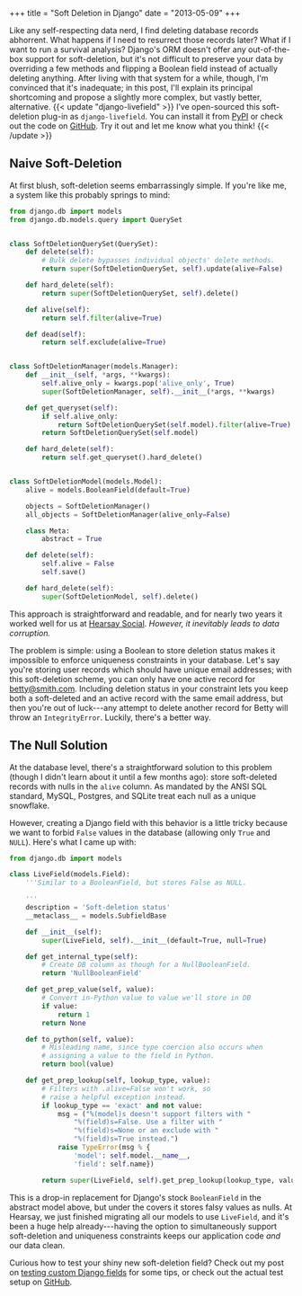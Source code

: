 +++
title = "Soft Deletion in Django"
date = "2013-05-09"
+++

Like any self-respecting data nerd, I find deleting database records abhorrent.
What happens if I need to resurrect those records later? What if I want to run
a survival analysis? Django's ORM doesn't offer any out-of-the-box support for
soft-deletion, but it's not difficult to preserve your data by overriding a few
methods and flipping a Boolean field instead of actually deleting anything.
After living with that system for a while, though, I'm convinced that it's
inadequate; in this post, I'll explain its principal shortcoming and propose a
slightly more complex, but vastly better, alternative.
{{< update "django-livefield" >}}
I&rsquo;ve open-sourced this soft-deletion
plug-in as <code>django-livefield</code>. You can install it from <a
href="https://pypi.python.org/pypi/django-livefield/" title="django-livefield
on PyPI">PyPI</a> or check out the code on <a
href="https://github.com/hearsaycorp/django-livefield" title="django-livefield
on GitHub">GitHub</a>. Try it out and let me know what you think!
{{< /update >}}


## Naive Soft-Deletion

At first blush, soft-deletion seems embarrassingly simple. If you're like me,
a system like this probably springs to mind:

```python
from django.db import models
from django.db.models.query import QuerySet


class SoftDeletionQuerySet(QuerySet):
    def delete(self):
        # Bulk delete bypasses individual objects' delete methods.
        return super(SoftDeletionQuerySet, self).update(alive=False)

    def hard_delete(self):
        return super(SoftDeletionQuerySet, self).delete()

    def alive(self):
        return self.filter(alive=True)

    def dead(self):
        return self.exclude(alive=True)


class SoftDeletionManager(models.Manager):
    def __init__(self, *args, **kwargs):
        self.alive_only = kwargs.pop('alive_only', True)
        super(SoftDeletionManager, self).__init__(*args, **kwargs)

    def get_queryset(self):
        if self.alive_only:
            return SoftDeletionQuerySet(self.model).filter(alive=True)
        return SoftDeletionQuerySet(self.model)

    def hard_delete(self):
        return self.get_queryset().hard_delete()


class SoftDeletionModel(models.Model):
    alive = models.BooleanField(default=True)

    objects = SoftDeletionManager()
    all_objects = SoftDeletionManager(alive_only=False)

    class Meta:
        abstract = True

    def delete(self):
        self.alive = False
        self.save()

    def hard_delete(self):
        super(SoftDeletionModel, self).delete()
```

This approach is straightforward and readable, and for nearly two years it
worked well for us at [Hearsay Social](http://hearsaysocial.com/careers/).
*However, it inevitably leads to data corruption.*

The problem is simple: using a Boolean to store deletion status makes it
impossible to enforce uniqueness constraints in your database. Let's say you're
storing user records which should have unique email addresses; with this
soft-deletion scheme, you can only have one active record for
betty@smith.com. Including deletion status in your constraint lets you keep
both a soft-deleted and an active record with the same email address, but then
you're out of luck---any attempt to delete another record for Betty will throw
an ``IntegrityError``. Luckily, there's a better way.

## The Null Solution

At the database level, there's a straightforward solution to this problem
(though I didn't learn about it until a few months ago): store soft-deleted
records with nulls in the ``alive`` column. As mandated by the ANSI SQL
standard, MySQL, Postgres, and SQLite treat each null as a unique snowflake.

However, creating a Django field with this behavior is a little tricky because
we want to forbid ``False`` values in the database (allowing only ``True`` and
``NULL``).  Here's what I came up with:

```python
from django.db import models

class LiveField(models.Field):
    '''Similar to a BooleanField, but stores False as NULL.

    '''
    description = 'Soft-deletion status'
    __metaclass__ = models.SubfieldBase

    def __init__(self):
        super(LiveField, self).__init__(default=True, null=True)

    def get_internal_type(self):
        # Create DB column as though for a NullBooleanField.
        return 'NullBooleanField'

    def get_prep_value(self, value):
        # Convert in-Python value to value we'll store in DB
        if value:
            return 1
        return None

    def to_python(self, value):
        # Misleading name, since type coercion also occurs when
        # assigning a value to the field in Python.
        return bool(value)

    def get_prep_lookup(self, lookup_type, value):
        # Filters with .alive=False won't work, so
        # raise a helpful exception instead.
        if lookup_type == 'exact' and not value:
            msg = ("%(model)s doesn't support filters with "
                "%(field)s=False. Use a filter with "
                "%(field)s=None or an exclude with "
                "%(field)s=True instead.")
            raise TypeError(msg % {
                'model': self.model.__name__,
                'field': self.name})

        return super(LiveField, self).get_prep_lookup(lookup_type, value)
```

This is a drop-in replacement for Django's stock ``BooleanField`` in the
abstract model above, but under the covers it stores falsy values as nulls. At
Hearsay, we just finished migrating all our models to use ``LiveField``, and
it's been a huge help already---having the option to simultaneously support
soft-deletion and uniqueness constraints keeps our application code *and* our
data clean.

Curious how to test your shiny new soft-deletion field? Check out my post on
[testing custom Django fields](/post/testing-django-fields) for some tips, or
check out the actual test setup on
[GitHub](https://github.com/hearsaycorp/django-livefield).
